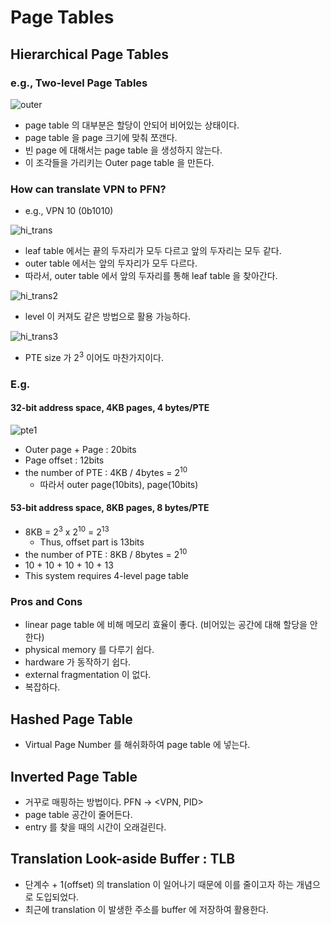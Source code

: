 # Page Tables

## Hierarchical Page Tables

### e.g., Two-level Page Tables

![outer](https://user-images.githubusercontent.com/48989903/145359197-ebc11923-ca7b-425a-9c47-adfb6a7cb445.png)

* page table 의 대부분은 할당이 안되어 비어있는 상태이다.
* page table 을 page 크기에 맞춰 쪼갠다.
* 빈 page 에 대해서는 page table 을 생성하지 않는다.
* 이 조각들을 가리키는 Outer page table 을 만든다.

### How can translate VPN to PFN?

* e.g., VPN 10 (0b1010)

![hi_trans](https://user-images.githubusercontent.com/48989903/145361875-4158bfb2-9f6a-4a10-a871-776ce3106cb3.png)

* leaf table 에서는 끝의 두자리가 모두 다르고 앞의 두자리는 모두 같다.
* outer table 에서는 앞의 두자리가 모두 다르다.
* 따라서, outer table 에서 앞의 두자리를 통해 leaf table 을 찾아간다.

![hi_trans2](https://user-images.githubusercontent.com/48989903/145373902-5e6db9a2-e260-4244-8b5f-49291b52b544.png)

* level 이 커져도 같은 방법으로 활용 가능하다.

![hi_trans3](https://user-images.githubusercontent.com/48989903/145374419-9a1987f6-8488-480c-aeab-878b42a90325.png)

* PTE size 가 2<sup>3</sup> 이어도 마찬가지이다.

### E.g.

#### 32-bit address space, 4KB pages, 4 bytes/PTE

![pte1](https://user-images.githubusercontent.com/48989903/145376362-aa0d2629-73cb-4c73-9420-6044062fb590.png)

* Outer page + Page : 20bits
* Page offset : 12bits
* the number of PTE : 4KB / 4bytes = 2<sup>10</sup>
  * 따라서 outer page(10bits), page(10bits)

#### 53-bit address space, 8KB pages, 8 bytes/PTE

* 8KB = 2<sup>3</sup> x 2<sup>10</sup> = 2<sup>13</sup>
  * Thus, offset part is 13bits
* the number of PTE : 8KB / 8bytes = 2<sup>10</sup>
* 10 + 10 + 10 + 10 + 13
* This system requires 4-level page table

### Pros and Cons

* linear page table 에 비해 메모리 효율이 좋다. (비어있는 공간에 대해 할당을 안한다)
* physical memory 를 다루기 쉽다.
* hardware 가 동작하기 쉽다.
* external fragmentation 이 없다.
* 복잡하다.

## Hashed Page Table

* Virtual Page Number 를 해쉬화하여 page table 에 넣는다.

## Inverted Page Table

* 거꾸로 매핑하는 방법이다. PFN -> <VPN, PID>
* page table 공간이 줄어든다.
* entry 를 찾을 때의 시간이 오래걸린다.

## Translation Look-aside Buffer : TLB

* 단계수 + 1(offset) 의 translation 이 일어나기 때문에 이를 줄이고자 하는 개념으로 도입되었다.
* 최근에 translation 이 발생한 주소를 buffer 에 저장하여 활용한다.

